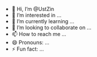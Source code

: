 - 👋 Hi, I’m @UstZin
- 👀 I’m interested in ...
- 🌱 I’m currently learning ...
- 💞️ I’m looking to collaborate on ...
- 📫 How to reach me ...
- 😄 Pronouns: ...
- ⚡ Fun fact: ...

<!---
UstZin/UstZin is a ✨ special ✨ repository because its `README.md` (this file) appears on your GitHub profile.
You can click the Preview link to take a look at your changes.
--->
